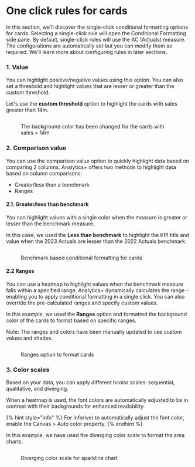 # One click rules for cards

In this section, we'll discover the single-click conditional formatting options for cards. Selecting a single-click rule will open the Conditional Formatting side pane. By default, single-click rules will use the AC (Actuals) measure. The configurations are automatically set but you can modify them as required. We'll learn more about configuring rules in later sections.

### 1. Value

You can highlight positive/negative values using this option. You can also set a threshold and highlight values that are lesser or greater than the custom threshold.

Let's use the **custom threshold** option to highlight the cards with sales greater than 14m.

<figure><img src="../../../.gitbook/assets/image (1161).png" alt=""><figcaption><p>The background color has been changed for the cards with sales > 14m</p></figcaption></figure>

### 2. Comparison value

You can use the comparison value option to quickly highlight data based on comparing 2 columns. Analytics+ offers two methods to highlight data based on column comparisons:

* Greater/less than a benchmark
* Ranges

#### 2.1. Greater/less than benchmark

You can highlight values with a single color when the measure is greater or lesser than the benchmark measure.&#x20;

In this case, we used the **Less than benchmark** to highlight the KPI title and value when the 2023 Actuals are lesser than the 2022 Actuals benchmark.

<figure><img src="../../../.gitbook/assets/image (1162).png" alt=""><figcaption><p>Benchmark based conditional formatting for cards</p></figcaption></figure>

#### 2.2 Ranges

You can use a heatmap to highlight values when the benchmark measure falls within a specified range.  Analytics+ dynamically calculates the range - enabling you to apply conditional formatting in a single click. You can also override the pre-calculated ranges and specify custom values.

In this example, we used the **Ranges** option and formatted the background color of the cards to format based on specific ranges.

Note: The ranges and colors have been manually updated to use custom values and shades.

<figure><img src="../../../.gitbook/assets/image (1165).png" alt=""><figcaption><p>Ranges option to format cards</p></figcaption></figure>

### 3. Color scales

Based on your data, you can apply different hcolor scales: sequential, qualitative, and diverging.&#x20;

When a heatmap is used, the font colors are automatically adjusted to be in contrast with their backgrounds for enhanced readability.

{% hint style="info" %}
For Inforiver to automatically adjust the font color, enable the Canvas > Auto color property.
{% endhint %}

In this example, we have used the diverging color scale to format the area charts.

<figure><img src="../../../.gitbook/assets/image (1167).png" alt=""><figcaption><p>Diverging color scale for sparkline chart</p></figcaption></figure>

